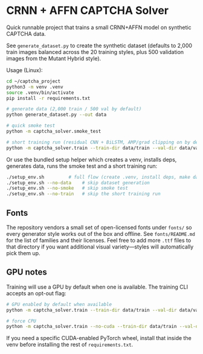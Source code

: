 # CRNN + AFFN CAPTCHA Solver

Quick runnable project that trains a small CRNN+AFFN model on synthetic CAPTCHA data.

See `generate_dataset.py` to create the synthetic dataset (defaults to 2,000 train images
balanced across the 20 training styles, plus 500 validation images from the Mutant Hybrid style).

Usage (Linux):

```bash
cd ~/captcha_project
python3 -m venv .venv
source .venv/bin/activate
pip install -r requirements.txt

# generate data (2,000 train / 500 val by default)
python generate_dataset.py --out data

# quick smoke test
python -m captcha_solver.smoke_test

# short training run (residual CNN + BiLSTM, AMP/grad clipping on by default when CUDA is available)
python -m captcha_solver.train --train-dir data/train --val-dir data/val --epochs 2 --batch-size 8
```

Or use the bundled setup helper which creates a venv, installs deps, generates data,
runs the smoke test and a short training run:

```bash
./setup_env.sh         # full flow (create .venv, install deps, make data, smoke test, short train)
./setup_env.sh --no-data    # skip dataset generation
./setup_env.sh --no-smoke   # skip smoke test
./setup_env.sh --no-train   # skip the short training run
```

Fonts
-----

The repository vendors a small set of open-licensed fonts under `fonts/` so every generator
style works out of the box and offline. See `fonts/README.md` for the list of families and
their licenses. Feel free to add more `.ttf` files to that directory if you want additional
visual variety—styles will automatically pick them up.

GPU notes
---------

Training will use a GPU by default when one is available. The training CLI accepts an opt-out flag:

```bash
# GPU enabled by default when available
python -m captcha_solver.train --train-dir data/train --val-dir data/val --epochs 10 --batch-size 32

# force CPU
python -m captcha_solver.train --no-cuda --train-dir data/train --val-dir data/val --epochs 10 --batch-size 32
```

If you need a specific CUDA-enabled PyTorch wheel, install that inside the venv before installing the rest of `requirements.txt`.

